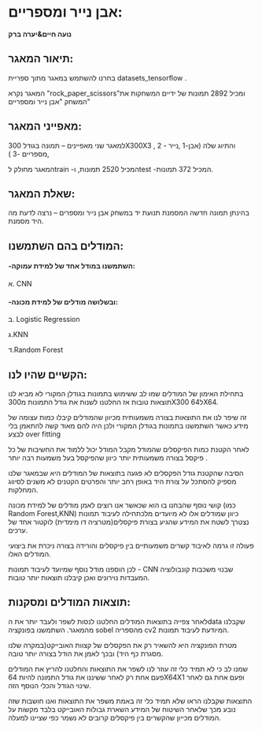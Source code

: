# אבן נייר ומספריים:
**נועה חיים&יערה ברק**

## תיאור המאגר:
 בחרנו להשתמש במאגר מתוך ספריית datasets_tensorflow . 
 
 המאגר נקרא "rock_paper_scissors"ומכיל 2892 תמונות של ידיים המשחקות את המשחק "אבן נייר ומספריים" 

## מאפייני המאגר:
 למאגר שני מאפיינים – תמונה בגודל 300X300X3 , והתיוג שלה (אבן-1 ,נייר - 2 ,מספריים -3 )
 
 המאגר מחולק לtrain -המכיל 2520 תמונות, וtest -המכיל 372 תמונות.

## שאלת המאגר:
בהינתן תמונה חדשה המסמנת תנועת יד במשחק אבן נייר ומספרים – נרצה לדעת מה היד מסמנת.

## המודלים בהם השתמשנו:


#### -השתמשנו במודל אחד של למידת עמוקה:

א. CNN

#### -ובשלושה מודלים של למידת מכונה:

ב. Logistic Regression

ג.KNN

ד.Random Forest


## הקשיים שהיו לנו:
בתחילת האימון של המודלים שמו לב ששימוש בתמונות בגודלן המקורי לא מביא לנו תוצאות טובות אז החלטנו לשנות את גודל התמונות מ300X300 ל64X64.

זה שיפר לנו את התוצאות בצורה משמעותית מכיוון שהמודלים קיבלו כמות עצומה של מידע כאשר השתמשנו בתמונות בגודלן המקורי ולכן היה להם מאוד קשה להתאמן בלי לבצע over fitting

לאחר הקטנת כמות הפיקסלים שהמודל מקבל המודל יכול ללמוד את החשיבות של כל פיקסל בצורה משמעותית יותר כיוון שהפיקסל בעל משמעות רבה יותר .

הסיבה שהקטנת גודל הפקסלים לא פגעה בתוצאות של המודלים היא שבמאגר שלנו מספיק להסתכל על צורת היד באופן רחב יותר והפרטים הקטנים לא משנים לסיווג המחלקות.

קושי נוסף שהבחנו בו הוא שכאשר אנו רוצים לאמן מודלים של למידת מכונה (כמו Random Forest,KNN) כיוון שמודלים אלו לא מיועדים מלכתחילה לעיבוד תמונות נצטרך לשטח את המידע שהגיע בצורת פיקסלים(מטרציה דו מימדית) לוקטור אחד של ערכים.

פעולה זו גרמה לאיבוד קשרים משמעותיים בין פיקסלים והורידה בצורה ניכרת את ביצועי המודלים האלו.

לכן הוספנו מודל נוסף שמיועד לעיבוד תמונות - CNN שבנוי משכבות קונבולוציה המעבדות נוירונים ואכן קיבלנו תוצאות יותר טובות.


## תוצאות המודלים ומסקנות:
לאחר צפייה בתוצאות המודלים החלטנו לנסות לשפר ולעבד יותר את הdata שקבלנו מהמאגר.
השתמשנו בפונקציה sobel מהספריה cv2 המיודעת לעיבוד תמונות.

מטרת הפונקציה היא להשאיר רק את הפקסלים של קצוות האובייקט(במקרה שלנו מסגרת כף היד) ובכך לאמן את הודל בצורה יותר טובה.

שמנו לב כי לא תמיד כלי זה עוזר לנו לשפר את התוצאות והחלטנו להריץ את המודלים פעם אחת רק לאחר ששיננו את גודל התמונה להיות 64X64X1 ופעם אחת גם לאחר שינוי הגודל והכלי הנוסף הזה.

התוצאות שקבלנו הראו שלא תמיד כלי זה באמת משפר את התוצאות ואנו חושבות שזה נובע מכך שלאחר השיטוח של המידע השארת גבולות האובייקט בלבד מקשות על המודלים מכייון שהקשרים בין פיקסלים קרובים לא נשמר כפי שציינו למעלה. 

